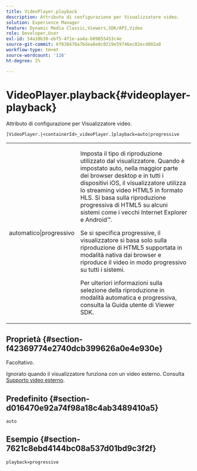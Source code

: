 ```yaml
---
title: VideoPlayer.playback
description: Attributo di configurazione per Visualizzatore video.
solution: Experience Manager
feature: Dynamic Media Classic,Viewers,SDK/API,Video
role: Developer,User
exl-id: 54a10b30-ebf5-4f1e-aa4a-b09055453c4e
source-git-commit: 6f838470a7bdea8e8c0219e59746ec82ecd802a8
workflow-type: tm+mt
source-wordcount: '116'
ht-degree: 2%

---
```


# VideoPlayer.playback{#videoplayer-playback}

Attributo di configurazione per Visualizzatore video.

`[VideoPlayer.|<containerId>_videoPlayer.]playback=auto|progressive`

<table id="table_C616483932C2482CA9794DDD7313FD7C"> 
 <tbody> 
  <tr> 
   <td colname="col1"> <p> <span class="codeph"> automatico|progressivo</span> </p> </td> 
   <td colname="col2"> <p> Imposta il tipo di riproduzione utilizzato dal visualizzatore. Quando è impostato <span class="codeph"> auto</span>, nella maggior parte dei browser desktop e in tutti i dispositivi iOS, il visualizzatore utilizza lo streaming video HTML5 in formato HLS. Si basa sulla riproduzione progressiva di HTML5 su alcuni sistemi come i vecchi Internet Explorer e Android™. </p> <p>Se si specifica <span class="codeph"> progressive</span>, il visualizzatore si basa solo sulla riproduzione di HTML5 supportata in modalità nativa dai browser e riproduce il video in modo progressivo su tutti i sistemi. </p> <p>Per ulteriori informazioni sulla selezione della riproduzione in modalità automatica e progressiva, consulta la Guida utente di Viewer SDK. </p> </td> 
  </tr> 
 </tbody> 
</table>

## Proprietà {#section-f42369774e2740dcb399626a0e4e930e}

Facoltativo.

Ignorato quando il visualizzatore funziona con un video esterno. Consulta [Supporto video esterno](../../../c-html5-s7-aem-asset-viewers/c-html5-video-reference/r-html5-video-viewer-20-external-video-support.md#concept-22c67fee43274a29b28ee16770b1b1f3).

## Predefinito {#section-d016470e92a74f98a18c4ab3489410a5}

`auto`

## Esempio {#section-7621c8ebd4144bc08a537d01bd9c3f2f}

```
playback=progressive
```
